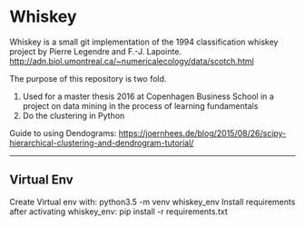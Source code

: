 # Whiskey

Whiskey is a small git implementation of the 1994 classification whiskey project by Pierre Legendre and F.-J. Lapointe.  http://adn.biol.umontreal.ca/~numericalecology/data/scotch.html

The purpose of this repository is two fold.

1) Used for a master thesis 2016 at Copenhagen Business School in a project on data mining in the process of learning fundamentals
2) Do the clustering in Python 

Guide to using Dendograms: https://joernhees.de/blog/2015/08/26/scipy-hierarchical-clustering-and-dendrogram-tutorial/


---------
Virtual Env
---------
Create Virtual env with: python3.5 -m venv whiskey_env
Install requirements after activating whiskey_env: pip install -r requirements.txt 
